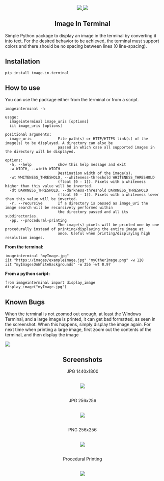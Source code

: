 <div align="center">
  <a href='https://pypi.org/project/image-in-terminal'>
    <img src="https://img.shields.io/pypi/v/image-in-terminal?label=PyPI%20Package">
  </a>
  <img src="https://static.pepy.tech/badge/image-in-terminal/month"/>
  <h2>Image In Terminal</h2>
</div>

Simple Python package to display an image in the terminal by converting it into text. For the desired behavior to be achieved, the terminal must support colors and there should be no spacing between lines (0 line-spacing).

## Installation
```pip install image-in-terminal``` <br/>

## How to use
You can use the package either from the terminal or from a script.

```
imageinterminal -h

usage:
  imageinterminal image_uris [options]
  iit image_uris [options]

positional arguments:
  image_uris            File path(s) or HTTP/HTTPS link(s) of the image(s) to be displayed. A directory can also be
                        passed in which case all supported images in the directory will be displayed.

options:
  -h, --help            show this help message and exit
  -w WIDTH, --width WIDTH
                        Destination width of the image(s).
  -wt WHITENESS_THRESHOLD, --whiteness-threshold WHITENESS_THRESHOLD
                        (float [0 - 1]). Pixels with a whiteness higher than this value will be inverted.
  -dt DARKNESS_THRESHOLD, --darkness-threshold DARKNESS_THRESHOLD
                        (float [0 - 1]). Pixels with a whiteness lower than this value will be inverted.
  -r, --recursive       If a directory is passed as image_uri the image search will be recursively performed within
                        the directory passed and all its subdirectories.
  -pp, --procedural-printing
                        The image(s) pixels will be printed one by one procedurally instead of printing/displaying the entire image at
                        once. Useful when printing/displaying high resolution images.
```

**From the terminal:**
```
imageinterminal "myImage.jpg"
iit "https://images/exampleImage.jpg" "myOtherImage.png" -w 128
iit "myImagesOnWhiteBackgrounds" -w 256 -wt 0.97 
```

**From a python script:**
```
from imageinterminal import display_image
display_image("myImage.jpg")
```

## Known Bugs
When the terminal is not zoomed out enough, at least the Windows Terminal, and a large image is printed, it can get bad formatted, as seen in the screenshot. When this happens, simply display the image again. For next time when printing a large image, first zoom out the contents of the terminal, and then display the image 

![](https://raw.githubusercontent.com/odell0111/image-in-terminal/main/Screenshots/bug.png)

<div align='center'>
  <h2>Screenshots</h2>
  <p>JPG 1440x1800</p><br/>
  <img src="https://raw.githubusercontent.com/odell0111/image-in-terminal/main/Screenshots/animal_png_x1440.png"><br/><br/>
  <p>JPG 256x256</p><br/>
  <img src="https://raw.githubusercontent.com/odell0111/image-in-terminal/main/Screenshots/krita_jpg_x256.png"><br/><br/>
  <p>PNG 256x256</p><br/>
  <img src="https://raw.githubusercontent.com/odell0111/image-in-terminal/main/Screenshots/ar_png_x256.png"><br/><br/>
  <p>Procedural Printing</p><br/>
  <img src="https://raw.githubusercontent.com/odell0111/image-in-terminal/main/Screenshots/procedural_printing.gif"><br/><br/>
</div>


